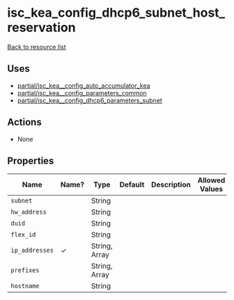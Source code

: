 # isc_kea_config_dhcp6_subnet_host_reservation

[Back to resource list](../README.md#resources)

## Uses

- [partial/isc_kea__config_auto_accumulator_kea](partial/isc_kea__config_auto_accumulator_kea.md)
- [partial/isc_kea__config_parameters_common](partial/isc_kea__config_parameters_common.md)
- [partial/isc_kea__config_dhcp6_parameters_subnet](partial/isc_kea__config_dhcp6_parameters_subnet.md)

## Actions

- None

## Properties

| Name           | Name? | Type          | Default | Description | Allowed Values |
| -------------- | ----- | ------------- | ------- | ----------- | -------------- |
| `subnet`       |       | String        |         |             |                |
| `hw_address`   |       | String        |         |             |                |
| `duid`         |       | String        |         |             |                |
| `flex_id`      |       | String        |         |             |                |
| `ip_addresses` | ✓     | String, Array |         |             |                |
| `prefixes`     |       | String, Array |         |             |                |
| `hostname`     |       | String        |         |             |                |
